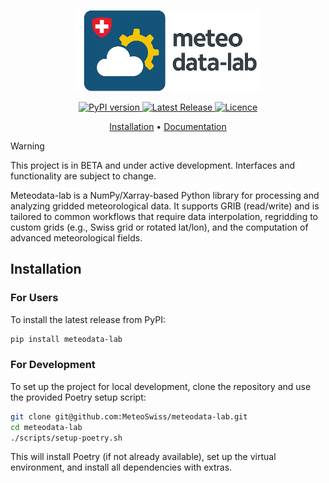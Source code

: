 <p align="center">
  <picture>
    <img src="./docs/images/meteodata_lab_logo_transparent_cropped.png" height="130">
  </picture>
</p>

<p align="center">
    <a href="https://pypi.org/project/meteodata-lab/">
    <img src="https://img.shields.io/pypi/v/meteodata-lab.svg?color=ff69b4" alt="PyPI version">
    </a>
    <a href="https://github.com/meteoswiss/meteodata-lab/releases">
    <img src="https://img.shields.io/github/v/release/meteoswiss/meteodata-lab?color=purple&label=Release" alt="Latest Release">
    </a>
    <a href="https://opensource.org/licenses/mit">
    <img src="https://img.shields.io/badge/licence-MIT-blue.svg" alt="Licence">
    </a>
</p>

<p align="center">
    <a href="#installation">Installation</a> •
    <a href="https://meteoswiss.github.io/meteodata-lab/">Documentation</a>
</p>

> [!WARNING]
> This project is in BETA and under active development. Interfaces and functionality are subject to change.

Meteodata-lab is a NumPy/Xarray-based Python library for processing and analyzing gridded meteorological data. It supports GRIB (read/write) and is tailored to common workflows that require data interpolation, regridding to custom grids (e.g., Swiss grid or rotated lat/lon), and the computation of advanced meteorological fields.

## Installation


### For Users

To install the latest release from PyPI:

```bash
pip install meteodata-lab
```
### For Development
To set up the project for local development, clone the repository and use the provided Poetry setup script:
```bash
git clone git@github.com:MeteoSwiss/meteodata-lab.git
cd meteodata-lab
./scripts/setup-poetry.sh
```
This will install Poetry (if not already available), set up the virtual environment, and install all dependencies with extras.
